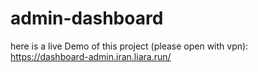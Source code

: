 # admin-dashboard

here is a live Demo of this project (please open with vpn):
https://dashboard-admin.iran.liara.run/
